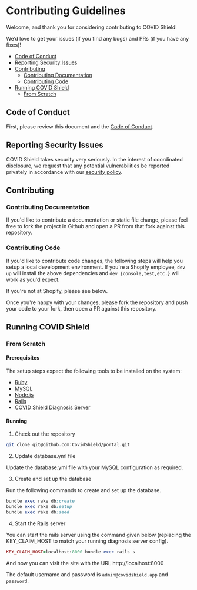 # Contributing Guidelines

Welcome, and thank you for considering contributing to COVID Shield!

We’d love to get your issues (if you find any bugs) and PRs (if you have any fixes)!

- [Code of Conduct](#code-of-conduct)
- [Reporting Security Issues](#reporting-security-issues)
- [Contributing](#contributing)
  - [Contributing Documentation](#contributing-documentation)
  - [Contributing Code](#contributing-code)
- [Running COVID Shield](#running-covid-shield)
  - [From Scratch](#from-scratch)

## Code of Conduct

First, please review this document and the [Code of Conduct](CODE_OF_CONDUCT.md).

## Reporting Security Issues

COVID Shield takes security very seriously. In the interest of coordinated disclosure,
we request that any potential vulnerabilities be reported privately in accordance with
our [security policy](SECURITY.md).

## Contributing

### Contributing Documentation

If you'd like to contribute a documentation or static file change, please
feel free to fork the project in Github and open a PR from that fork against this repository.

### Contributing Code

If you'd like to contribute code changes, the following steps will help you
setup a local development environment. If you're a Shopify employee, `dev up`
will install the above dependencies and `dev {console,test,etc.}` will work
as you'd expect.

If you're not at Shopify, please see below.

Once you're happy with your changes, please fork the repository and push your
code to your fork, then open a PR against this repository.

## Running COVID Shield

### From Scratch

#### Prerequisites

The setup steps expect the following tools to be installed on the system:

* [Ruby](https://guides.rubyonrails.org/getting_started.html#installing-ruby)
* [MySQL](https://dev.mysql.com/doc/mysql-installation-excerpt/5.7/en/)
* [Node.js](https://guides.rubyonrails.org/getting_started.html#installing-node-js-and-yarn)
* [Rails](https://guides.rubyonrails.org/getting_started.html#creating-a-new-rails-project-installing-rails-installing-rails)
* [COVID Shield Diagnosis Server](https://github.com/CovidShield/server)

#### Running

1. Check out the repository

```bash
git clone git@github.com:CovidShield/portal.git
```

2. Update database.yml file

Update the database.yml file with your MySQL configuration as required.

3. Create and set up the database

Run the following commands to create and set up the database.

```ruby
bundle exec rake db:create
bundle exec rake db:setup
bundle exec rake db:seed
```

4. Start the Rails server

You can start the rails server using the command given below (replacing the KEY_CLAIM_HOST to match your running diagnosis server config).

```ruby
KEY_CLAIM_HOST=localhost:8000 bundle exec rails s
```

And now you can visit the site with the URL http://localhost:8000

The default username and password is `admin@covidshield.app` and `password`.